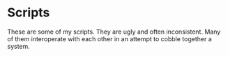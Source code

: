 # Scripts

These are some of my scripts. They are ugly and often inconsistent. 
Many of them interoperate with each other in an attempt to cobble together a system.
